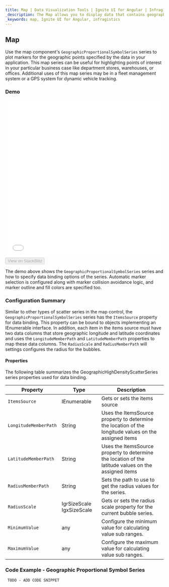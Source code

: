 ```yaml
---
title: Map | Data Visualization Tools | Ignite UI for Angular | Infragistics
_description: The Map allows you to display data that contains geographic locations from view models or geo-spatial data loaded from shape files on geographic imagery maps.View the demo, dependencies, usage and toolbar for more information. 
_keywords: map, Ignite UI for Angular, infragistics
---
```


## Map

Use the map component's `GeographicProportionalSymbolSeries` series to plot markers for the geographic points specified by the data in your application. This map series can be useful for highlighting points of interest in your particular business case like department stores, warehouses, or offices. Additional uses of this map series may be in a fleet management system or a GPS system for dynamic vehicle tracking.

### Demo

<div class="sample-container" style="height: 500px">
    <iframe id="map-geographic_proportional_symbol_series-iframe" src='{environment:demosBaseUrl}/maps/map-geographic_proportional_symbol_series' width="100%" height="100%" seamless frameBorder="0" onload="onSampleIframeContentLoaded(this);"></iframe>
</div>
<div>
    <button data-localize="stackblitz" disabled class="stackblitz-btn"   data-iframe-id="map-geographic_proportional_symbol_series-iframe" data-demos-base-url="{environment:demosBaseUrl}">View on StackBlitz
    </button>
</div>

<div class="divider--half"></div>

The demo above shows the `GeographicProportionalSymbolSeries` series and how to specify data binding options of the series. Automatic marker selection is configured along with marker collision avoidance logic, and marker outline and fill colors are specified too.

### Configuration Summary

Similar to other types of scatter series in the map control, the `GeographicProportionalSymbolSeries` series has the `ItemsSource` property for data binding. This property can be bound to objects implementing an IEnumerable interface.
In addition, each item in the items source must have two data columns that store geographic longitude and latitude coordinates and uses the `LongitudeMemberPath` and `LatitudeMemberPath` properties to map these data columns. The `RadiusScale` and `RadiusMemberPath` will settings configures the radius for the bubbles.  

#### Properties

The following table summarizes the GeographicHighDensityScatterSeries series properties used for data binding.

| Property              | Type                                                    | Description                                                                                           |
| --------------------- | ------------------------------------------------------- | ----------------------------------------------------------------------------------------------------- |
| `ItemsSource`         | IEnumerable                                             | Gets or sets the items source                                                                         |
| `LongitudeMemberPath` | String                                                  | Uses the ItemsSource property to determine the location of the longitude values on the assigned items |
| `LatitudeMemberPath`  | String                                                  | Uses the ItemsSource property to determine the location of the latitude values on the assigned items  |
| `RadiusMemberPath`    | String                                                  | Sets the path to use to get the radius values for the series.                                         |
| `RadiusScale`         | <!-- React -->IgrSizeScale <!-- Angular -->IgxSizeScale | Gets or sets the radius scale property for the current bubble series.                                 |
| `MinimumValue`        | any                                                     | Configure the minimum value for calculating value sub ranges.                                         |
| `MaximumValue`        | any                                                     | Configure the maximum value for calculating value sub ranges.                                         |

### Code Example - Geographic Proportional Symbol Series

<!--Angular -->

```html
 TODO - ADD CODE SNIPPET
```
